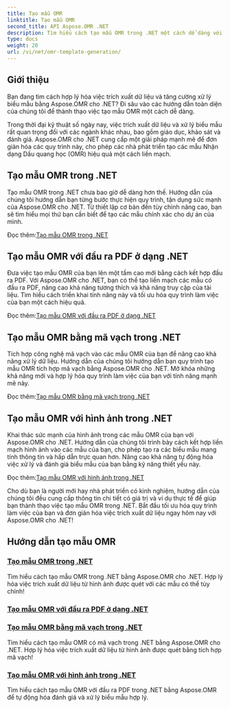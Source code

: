 ```yaml
---
title: Tạo mẫu OMR
linktitle: Tạo mẫu OMR
second_title: API Aspose.OMR .NET
description: Tìm hiểu cách tạo mẫu OMR trong .NET một cách dễ dàng với hướng dẫn Aspose.OMR cho .NET. Đơn giản hóa việc trích xuất dữ liệu và hợp lý hóa việc xử lý biểu mẫu ngay bây giờ!
type: docs
weight: 20
url: /vi/net/omr-template-generation/
---
```

## Giới thiệu
Bạn đang tìm cách hợp lý hóa việc trích xuất dữ liệu và tăng cường xử lý biểu mẫu bằng Aspose.OMR cho .NET? Đi sâu vào các hướng dẫn toàn diện của chúng tôi để thành thạo việc tạo mẫu OMR một cách dễ dàng.

Trong thời đại kỹ thuật số ngày nay, việc trích xuất dữ liệu và xử lý biểu mẫu rất quan trọng đối với các ngành khác nhau, bao gồm giáo dục, khảo sát và đánh giá. Aspose.OMR cho .NET cung cấp một giải pháp mạnh mẽ để đơn giản hóa các quy trình này, cho phép các nhà phát triển tạo các mẫu Nhận dạng Dấu quang học (OMR) hiệu quả một cách liền mạch.

## Tạo mẫu OMR trong .NET

Tạo mẫu OMR trong .NET chưa bao giờ dễ dàng hơn thế. Hướng dẫn của chúng tôi hướng dẫn bạn từng bước thực hiện quy trình, tận dụng sức mạnh của Aspose.OMR cho .NET. Từ thiết lập cơ bản đến tùy chỉnh nâng cao, bạn sẽ tìm hiểu mọi thứ bạn cần biết để tạo các mẫu chính xác cho dự án của mình.

 Đọc thêm:[Tạo mẫu OMR trong .NET](./generate-omr-templates/)

## Tạo mẫu OMR với đầu ra PDF ở dạng .NET

Đưa việc tạo mẫu OMR của bạn lên một tầm cao mới bằng cách kết hợp đầu ra PDF. Với Aspose.OMR cho .NET, bạn có thể tạo liền mạch các mẫu có đầu ra PDF, nâng cao khả năng tương thích và khả năng truy cập của tài liệu. Tìm hiểu cách triển khai tính năng này và tối ưu hóa quy trình làm việc của bạn một cách hiệu quả.

 Đọc thêm:[Tạo mẫu OMR với đầu ra PDF ở dạng .NET](./generate-omr-templates-pdf/)

## Tạo mẫu OMR bằng mã vạch trong .NET

Tích hợp công nghệ mã vạch vào các mẫu OMR của bạn để nâng cao khả năng xử lý dữ liệu. Hướng dẫn của chúng tôi hướng dẫn bạn quy trình tạo mẫu OMR tích hợp mã vạch bằng Aspose.OMR cho .NET. Mở khóa những khả năng mới và hợp lý hóa quy trình làm việc của bạn với tính năng mạnh mẽ này.

 Đọc thêm:[Tạo mẫu OMR bằng mã vạch trong .NET](./generate-omr-templates-barcode/)

## Tạo mẫu OMR với hình ảnh trong .NET

Khai thác sức mạnh của hình ảnh trong các mẫu OMR của bạn với Aspose.OMR cho .NET. Hướng dẫn của chúng tôi trình bày cách kết hợp liền mạch hình ảnh vào các mẫu của bạn, cho phép tạo ra các biểu mẫu mang tính thông tin và hấp dẫn trực quan hơn. Nâng cao khả năng tự động hóa việc xử lý và đánh giá biểu mẫu của bạn bằng kỹ năng thiết yếu này.

 Đọc thêm:[Tạo mẫu OMR với hình ảnh trong .NET](./generate-omr-templates-images/)

Cho dù bạn là người mới hay nhà phát triển có kinh nghiệm, hướng dẫn của chúng tôi đều cung cấp thông tin chi tiết có giá trị và ví dụ thực tế để giúp bạn thành thạo việc tạo mẫu OMR trong .NET. Bắt đầu tối ưu hóa quy trình làm việc của bạn và đơn giản hóa việc trích xuất dữ liệu ngay hôm nay với Aspose.OMR cho .NET!
## Hướng dẫn tạo mẫu OMR
### [Tạo mẫu OMR trong .NET](./generate-omr-templates/)
Tìm hiểu cách tạo mẫu OMR trong .NET bằng Aspose.OMR cho .NET. Hợp lý hóa việc trích xuất dữ liệu từ hình ảnh được quét với các mẫu có thể tùy chỉnh!
### [Tạo mẫu OMR với đầu ra PDF ở dạng .NET](./generate-omr-templates-pdf/)
### [Tạo mẫu OMR bằng mã vạch trong .NET](./generate-omr-templates-barcode/)
Tìm hiểu cách tạo mẫu OMR có mã vạch trong .NET bằng Aspose.OMR cho .NET. Hợp lý hóa việc trích xuất dữ liệu từ hình ảnh được quét bằng tích hợp mã vạch!
### [Tạo mẫu OMR với hình ảnh trong .NET](./generate-omr-templates-images/)
Tìm hiểu cách tạo mẫu OMR với đầu ra PDF trong .NET bằng Aspose.OMR để tự động hóa đánh giá và xử lý biểu mẫu hợp lý.